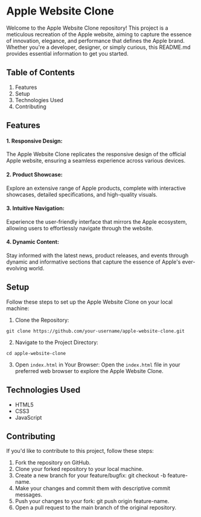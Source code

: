 # Apple Website Clone
Welcome to the Apple Website Clone repository! This project is a meticulous recreation of the Apple website, aiming to capture the essence of innovation, elegance, and performance that defines the Apple brand. Whether you're a developer, designer, or simply curious, this README.md provides essential information to get you started.

## Table of Contents
1. Features
2. Setup
3. Technologies Used
4. Contributing


## Features
#### 1. **Responsive Design:** 
The Apple Website Clone replicates the responsive design of the official Apple website, ensuring a seamless experience across various devices.
#### 2. Product Showcase:
Explore an extensive range of Apple products, complete with interactive showcases, detailed specifications, and high-quality visuals.
#### 3. Intuitive Navigation:
Experience the user-friendly interface that mirrors the Apple ecosystem, allowing users to effortlessly navigate through the website.
#### 4. Dynamic Content: 
Stay informed with the latest news, product releases, and events through dynamic and informative sections that capture the essence of Apple's ever-evolving world.

## Setup
Follow these steps to set up the Apple Website Clone on your local machine:

1. Clone the Repository:
```
git clone https://github.com/your-username/apple-website-clone.git
```
2. Navigate to the Project Directory:
```
cd apple-website-clone
```
3. Open `index.html` in Your Browser:
Open the `index.html` file in your preferred web browser to explore the Apple Website Clone.

## Technologies Used
* HTML5
* CSS3
* JavaScript
  
## Contributing
If you'd like to contribute to this project, follow these steps:

1. Fork the repository on GitHub.
2. Clone your forked repository to your local machine.
3. Create a new branch for your feature/bugfix: git checkout -b feature-name.
4. Make your changes and commit them with descriptive commit messages.
5. Push your changes to your fork: git push origin feature-name.
6. Open a pull request to the main branch of the original repository.
